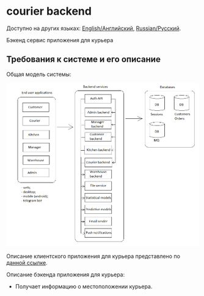 # courier backend

Доступно на других языках: [English/Английский](courierbackend.md), [Russian/Русский](courierbackend.ru.md). 

Бэкенд сервис приложения для курьера 

## Требования к системе и его описание 

Общая модель системы: 

![system_overall](../img/system_overall.png)

Описание клиентского приложения для курьера представлено по [данной ссылке](../frontend/courierclient.ru.md).

Описание бэкенда приложения для курьера: 
- Получает информацию о местоположении курьера.
